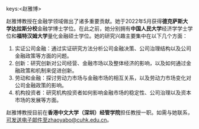 keys:<赵雅博>


赵雅博教授在金融学领域做出了诸多重要贡献。她于2022年5月获得**德克萨斯大学达拉斯分校**金融学博士学位。在此之前，她分别拥有**中国人民大学**经济学学士学位和**福特汉姆大学**量化金融硕士学位。她的研究兴趣主要集中在以下几个方面：

1. 实证公司金融：通过实证研究方法分析公司金融决策、公司治理结构以及公司金融政策等方面的问题。
2. 创新：研究创新对公司经营、金融市场以及整体经济的影响，以及如何通过金融政策和机制来促进创新。
3. 劳动和金融：探讨劳动力市场与金融市场的相互关系，以及劳动力市场变化对公司金融政策的影响。
4. 机构投资者：研究机构投资者如何影响金融市场的稳定性、公司治理以及资本市场的发展等方面。

赵雅博教授目前在**香港中文大学（深圳）经管学院**担任教授一职。如需与她联系，可发送电子邮件至zhaoyabo@cuhk.edu.cn。